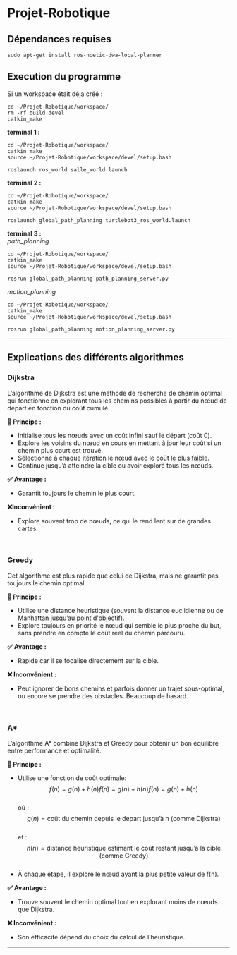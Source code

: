# Projet-Robotique

## Dépendances requises
```
sudo apt-get install ros-noetic-dwa-local-planner
```

## Execution du programme

Si un workspace était déja créé :
```
cd ~/Projet-Robotique/workspace/
rm -rf build devel
catkin_make
```

**terminal 1 :**
```
cd ~/Projet-Robotique/workspace/
catkin_make
source ~/Projet-Robotique/workspace/devel/setup.bash

roslaunch ros_world salle_world.launch

```

**terminal 2 :**
```
cd ~/Projet-Robotique/workspace/
catkin_make
source ~/Projet-Robotique/workspace/devel/setup.bash

roslaunch global_path_planning turtlebot3_ros_world.launch
```

**terminal 3 :** <br>
*path_planning*
```
cd ~/Projet-Robotique/workspace/
catkin_make
source ~/Projet-Robotique/workspace/devel/setup.bash

rosrun global_path_planning path_planning_server.py
```

*motion_planning*
```
cd ~/Projet-Robotique/workspace/
catkin_make
source ~/Projet-Robotique/workspace/devel/setup.bash

rosrun global_path_planning motion_planning_server.py
```

---
## Explications des différents algorithmes

### Dijkstra
L’algorithme de Dijkstra est une méthode de recherche de chemin optimal qui fonctionne en explorant tous les chemins possibles à partir du nœud de départ en fonction du coût cumulé. <br>

**📌 Principe :** <br>
  - Initialise tous les nœuds avec un coût infini sauf le départ (coût 0).
  - Explore les voisins du nœud en cours en mettant à jour leur coût si un chemin plus court est trouvé.
  - Sélectionne à chaque itération le nœud avec le coût le plus faible.
  - Continue jusqu’à atteindre la cible ou avoir exploré tous les nœuds. <br>

**✅ Avantage :** <br>
  - Garantit toujours le chemin le plus court. <br>

**❌Inconvénient :** <br>
  - Explore souvent trop de nœuds, ce qui le rend lent sur de grandes cartes.
<br>

### Greedy
Cet algorithme est plus rapide que celui de Dijkstra, mais ne garantit pas toujours le chemin optimal. <br>

**📌 Principe :** <br>
  - Utilise une distance heuristique (souvent la distance euclidienne ou de Manhattan jusqu’au point d'objectif).
  - Explore toujours en priorité le nœud qui semble le plus proche du but, sans prendre en compte le coût réel du chemin parcouru. <br>

**✅ Avantage :** <br>
  - Rapide car il se focalise directement sur la cible. <br>

**❌ Inconvénient :** <br>
  - Peut ignorer de bons chemins et parfois donner un trajet sous-optimal, ou encore se prendre des obstacles. Beaucoup de hasard.
<br>

### A*
L’algorithme A* combine Dijkstra et Greedy pour obtenir un bon équilibre entre performance et optimalité. <br>

**📌 Principe :** <br>
- Utilise une fonction de coût optimale: <br>
  $$f(n)=g(n)+h(n)f(n) = g(n) + h(n)f(n)=g(n)+h(n)$$ <br>
 où :
    $$g(n) = \text{coût du chemin depuis le départ jusqu’à n (comme Dijkstra)}$$ <br>
 et :
    $$h(n) = \text{distance heuristique estimant le coût restant jusqu’à la cible (comme Greedy)}$$ <br>
- À chaque étape, il explore le nœud ayant la plus petite valeur de f(n). <br>

**✅ Avantage :** <br>
  - Trouve souvent le chemin optimal tout en explorant moins de nœuds que Dijkstra. <br>

**❌ Inconvénient :** <br>
  - Son efficacité dépend du choix du calcul de l’heuristique. <br>

---
